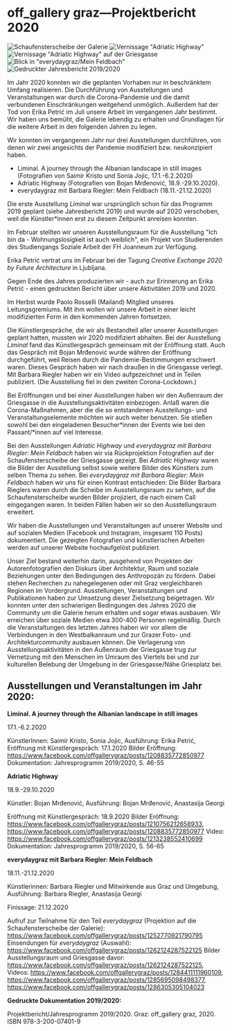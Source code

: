 # off_gallery graz&mdash;Projektbericht 2020

![Schaufensterscheibe der Galerie](pics/vitrine.jpg)
![Vernissage "Adriatic Highway"](pics/adriatic_highway.jpg)
![Vernissage "Adriatic Highway" auf der Griesgasse](pics/eroeffnung_bojan.jpg)
![Blick in "everydaygraz/Mein Feldbach"](pics/mein_feldbach_scheibe.jpg)
![Gedruckter Jahresbericht 2019/2020](pics/catalogo.jpg)

Im Jahr 2020 konnten wir die geplanten Vorhaben nur in beschränktem Umfang realisieren. Die Durchführung von Ausstellungen und Veranstaltungen war durch die Corona-Pandemie und die damit verbundenen Einschränkungen weitgehend unmöglich. Außerdem hat der Tod von Erika Petrić im Juli unsere Arbeit im vergangenen Jahr bestimmt. Wir haben uns bemüht, die Galerie lebendig zu erhalten und Grundlagen für die weitere Arbeit in den folgenden Jahren zu legen.

Wir konnten im vergangenen Jahr nur drei Ausstellungen durchführen, von denen wir zwei angesichts der Pandemie modifiziert bzw. neukonzipiert haben.

- Liminal. A journey through the Albanian landscape in still images (Fotografien von Saimir Kristo und Sonia Jojic, 17.1.-6.2.2020)
- Adriatic Highway (Fotografien von Bojan Mrđenović, 18.9.-29.10.2020).
- everydaygraz mit Barbara Riegler: Mein Feldbach (18.11.-21.12.2020)

Die erste Ausstellung *Liminal* war ursprünglich schon für das Programm 2019 geplant (siehe Jahresbericht 2019) und wurde auf 2020 verschoben, weil die Künstler*innen erst zu diesem Zeitpunkt anreisen konnten.

Im Februar stellten wir unseren Ausstellungsraum für die Ausstellung "Ich bin da - Wohnungslosigkeit ist auch weiblich", ein Projekt von Studierenden des Studiengangs Soziale Arbeit der FH Joanneum zur Verfügung.

Erika Petrić vertrat uns im Februar bei der Tagung *Creative Exchange 2020 by Future Architecture* in Ljubljana.

Gegen Ende des Jahres produzierten wir - auch zur Erinnerung an Erika Petrić - einen gedruckten Bericht über unsere Aktivitäten 2019 und 2020.

Im Herbst wurde Paolo Rosselli (Mailand) Mitglied unseres Leitungsgremiums. Mit ihm wollen wir unsere Arbeit in einer leicht modifizierten Form in den kommenden Jahren fortsetzen.

Die Künstlergespräche, die wir als Bestandteil aller unserer Ausstellungen geplant hatten, mussten wir 2020 modifiziert abhalten. Bei der Ausstellung *Liminal* fand das Künstlergespräch gemeinsam mit der Eröffnung statt. Auch das Gespräch mit Bojan Mrđenović wurde währen der Eröffnung durchgeführt, weil Reisen durch die Pandemie-Bestimmungen erschwert waren. Dieses Gespräch haben wir nach draußen in die Griesgasse verlegt. Mit Barbara Riegler haben wir ein Video aufgezeichnet und in Teilen publiziert. (Die Ausstellung fiel in den zweiten Corona-Lockdown.)

Bei Eröffnungen und bei einer Ausstellungen haben wir den Außenraum der Griesgasse in die Ausstellungsaktivitäten einbezogen. Anlaß waren die Corona-Maßnahmen, aber die die so entstandenen Ausstellungs- und Veranstaltungselemente möchten wir auch weiter benutzen. Sie stießen sowohl bei den eingeladenen Besucher*innen der Events wie bei den Passant/*innen auf viel Interesse.

Bei den Ausstellungen *Adriatic Highway* und *everydaygraz mit Barbara Riegler: Mein Feldbach* haben wir via Rückprojektion Fotografien auf der Schaufensterscheibe der Griesgasse gezeigt. Bei *Adriatic Highway* waren die Bilder der Ausstellung selbst sowie weitere Bilder des Künstlers zum selben Thema zu sehen. Bei *everydaygraz mit Barbara Riegler: Mein Feldbach* haben wir uns für einen Kontrast entschieden: Die Bilder Barbara Rieglers waren durch die Scheibe im Ausstellungsraum zu sehen, auf die Schaufensterscheibe wurden Bilder projiziert, die nach einem Call eingegangen waren. In beiden Fällen haben wir so den Ausstellungsraum erweitert.

Wir haben die Ausstellungen und Veranstaltungen auf unserer Website und auf sozialen Medien (Facebook und Instagram, insgesamt 110 Posts) dokumentiert. Die gezeigten Fotografien und künstlerischen Arbeiten werden auf unserer Website hochaufgelöst publiziert.

Unser Ziel bestand weiterhin darin, ausgehend von Projekten der Autorenfotografien den Diskurs über Architektur, Raum und soziale Beziehungen unter den Bedingungen des Anthropozän zu fördern. Dabei stehen Recherchen zu nahegelegenen oder mit Graz vergleichbaren
Regionen im Vordergrund. Ausstellungen, Veranstaltungen und Publikationen haben zur Umsetzung dieser Zielsetzung beigetragen. Wir konnten unter den schwierigen Bedingungen des Jahres 2020 die Community um die Galerie herum erhalten und sogar etwas ausbauen. Wir erreichen über soziale Medien etwa 300-400 Personen regelmäßig. Durch die Veranstaltungen des letzten Jahres haben wir vor allem die Verbindungen in den Westbalkanraum und zur Grazer Foto- und Architekturcommunity ausbauen können. Die Verlagerung von Ausstellungsaktivitäten in den Außenraum der Griesgasse trug zur Vernetzung mit den Menschen im Umraum des Viertels bei und zur kulturellen Belebung der Umgebung in der Griesgasse/Nähe Griesplatz bei.

## Ausstellungen und Veranstaltungen im Jahr 2020:

**Liminal. A journey through the Albanian landscape in still images**

17.1.-6.2.2020

KünstlerInnen: Saimir Kristo, Sonia Jojic, Ausführung: Erika Petrić, Eröffnung mit Künstlergespräch:  17.1.2020
Bilder Eröffnung: https://www.facebook.com/offgallerygraz/posts/1208835772850977
Dokumentation: Jahresprogramm 2019/2020, S. 46-55



**Adriatic Highway**

18.9.-29.10.2020

Künstler: Bojan Mrđenović, Ausführung: Bojan Mrđenović, Anastasija Georgi

Eröffnung mit Künstlergespräch: 18.9.2020
Bilder Eröffnung: https://www.facebook.com/offgallerygraz/posts/1210756212658933, https://www.facebook.com/offgallerygraz/posts/1208835772850977
Video: https://www.facebook.com/offgallerygraz/posts/1213238552410699
Dokumentation: Jahresprogramm 2019/2020, S. 56-65


**everydaygraz mit Barbara Riegler: Mein Feldbach**

18.11.-21.12.2020

Künstlerinnen: Barbara Riegler und Mitwirkende aus Graz und Umgebung, Ausführung: Barbara Riegler, Anastasija Georgi

Finissage: 21.12.2020


Aufruf zur Teilnahme für den Teil *everydaygraz* (Projektion auf die Schaufensterscheibe der Galerie): https://www.facebook.com/offgallerygraz/posts/1252770921790795
Einsendungen für *everydaygraz* (Auswahl): https://www.facebook.com/offgallerygraz/posts/1262124287522125
Bilder Ausstellungsraum und Griesgasse davor: https://www.facebook.com/offgallerygraz/posts/1262124287522125,
Videos: https://www.facebook.com/offgallerygraz/posts/1284411111960109, https://www.facebook.com/offgallerygraz/posts/1285695098498377,  https://www.facebook.com/offgallerygraz/posts/1286305305104023

**Gedruckte Dokumentation 2019/2020:**

Projektbericht/Jahresprogramm 2019/2020. Graz: off_gallery graz, 2020. ISBN 978-3-200-07401-9
